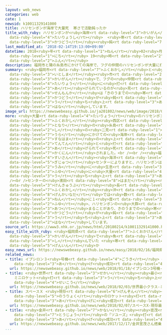 ```yaml
---
layout: web_news
categories: web
cate: 1
newsid: k10011329141000
title: ハリセンボンが海岸で大量死  寒さで活動鈍ったか
title_with_ruby: ハリセンボンが<ruby>海岸<rt data-ruby-level="3">かいがん</rt></ruby>で<ruby>大量死<rt
  data-ruby-level="4">たいりょうし</rt></ruby>  <ruby>寒<rt data-ruby-level="3">さむ</rt></ruby>さで<ruby>活動<rt
  data-ruby-level="3">かつどう</rt></ruby><ruby>鈍<rt data-ruby-level="7">にぶ</rt></ruby>ったか
last_modified_at: '2018-02-14T19:13:00+09:00'
datetime: 2018<ruby>年<rt data-ruby-level="1">ねん</rt></ruby>02<ruby>月<rt data-ruby-level="1">がつ</rt></ruby>14<ruby>日<rt
  data-ruby-level="1">にち</rt></ruby> 19<ruby>時<rt data-ruby-level="2">じ</rt></ruby>13<ruby>分<rt
  data-ruby-level="2">ふん</rt></ruby>
description: 福岡市と隣の糸島市にかけての海岸で、フグの仲間のハリセンボンが大量に打ち上げられているのが見つかりました。専門家は「きのうまでの寒さで活動が鈍り、打ち上げられたのではないか」と話しています。
summary: <ruby>福岡市<rt data-ruby-level="7">ふくおかし</rt></ruby>と<ruby>隣<rt data-ruby-level="7">となり</rt></ruby>の<ruby>糸島<rt
  data-ruby-level="3">いとしま</rt></ruby><ruby>市<rt data-ruby-level="2">し</rt></ruby>にかけての<ruby>海岸<rt
  data-ruby-level="3">かいがん</rt></ruby>で、フグの<ruby>仲間<rt data-ruby-level="4">なかま</rt></ruby>のハリセンボンが<ruby>大量<rt
  data-ruby-level="4">たいりょう</rt></ruby>に<ruby>打<rt data-ruby-level="3">う</rt></ruby>ち<ruby>上<rt
  data-ruby-level="3">あ</rt></ruby>げられているのが<ruby>見<rt data-ruby-level="1">み</rt></ruby>つかりました。<ruby>専門家<rt
  data-ruby-level="6">せんもんか</rt></ruby>は「きのうまでの<ruby>寒<rt data-ruby-level="3">さむ</rt></ruby>さで<ruby>活動<rt
  data-ruby-level="3">かつどう</rt></ruby>が<ruby>鈍<rt data-ruby-level="7">にぶ</rt></ruby>り、<ruby>打<rt
  data-ruby-level="3">う</rt></ruby>ち<ruby>上<rt data-ruby-level="3">あ</rt></ruby>げられたのではないか」と<ruby>話<rt
  data-ruby-level="2">はな</rt></ruby>しています。
image_url: https://newswebeasy.github.io/ja201802/news/web/image/2018/02/14/K10011329141_1802141925_1802141931_01_02.jpg
more: <ruby>大量<rt data-ruby-level="4">たいりょう</rt></ruby>のハリセンボンが<ruby>見<rt data-ruby-level="1">み</rt></ruby>つかったのは、<ruby>福岡市<rt
  data-ruby-level="7">ふくおかし</rt></ruby><ruby>西区<rt data-ruby-level="3">にしく</rt></ruby>から<ruby>隣<rt
  data-ruby-level="7">となり</rt></ruby>の<ruby>糸島<rt data-ruby-level="3">いとしま</rt></ruby><ruby>市<rt
  data-ruby-level="2">し</rt></ruby>の<ruby>二見<rt data-ruby-level="1">ふたみ</rt></ruby>ヶ<ruby>浦<rt
  data-ruby-level="7">うら</rt></ruby>にかけての<ruby>海岸<rt data-ruby-level="3">かいがん</rt></ruby>で、<ruby>砂浜<rt
  data-ruby-level="7">すなはま</rt></ruby>の<ruby>上<rt data-ruby-level="1">うえ</rt></ruby>に<ruby>点々<rt
  data-ruby-level="2">てんてん</rt></ruby>と<ruby>打<rt data-ruby-level="3">う</rt></ruby>ち<ruby>上<rt
  data-ruby-level="3">あ</rt></ruby>げられて<ruby>死<rt data-ruby-level="3">し</rt></ruby>んでいるのが<ruby>確認<rt
  data-ruby-level="7">かくにん</rt></ruby>されました。<br /><br /><ruby>福岡県<rt data-ruby-level="7">ふくおかけん</rt></ruby><ruby>水産<rt
  data-ruby-level="4">すいさん</rt></ruby><ruby>海洋<rt data-ruby-level="3">かいよう</rt></ruby><ruby>技術<rt
  data-ruby-level="5">ぎじゅつ</rt></ruby>センターによりますと、ハリセンボンは<ruby>温暖<rt data-ruby-level="6">おんだん</rt></ruby>な<ruby>海<rt
  data-ruby-level="2">うみ</rt></ruby>に<ruby>生息<rt data-ruby-level="3">せいそく</rt></ruby>していて、これまでも<ruby>冬<rt
  data-ruby-level="2">ふゆ</rt></ruby>に<ruby>大量<rt data-ruby-level="4">たいりょう</rt></ruby>に<ruby>打<rt
  data-ruby-level="3">う</rt></ruby>ち<ruby>上<rt data-ruby-level="3">あ</rt></ruby>げられたことがあるということです。<br
  /><br />センターの<ruby>濱田<rt data-ruby-level="8">はまだ</rt></ruby><ruby>弘之<rt data-ruby-level="8">ひろゆき</rt></ruby><ruby>研究部<rt
  data-ruby-level="3">けんきゅうぶ</rt></ruby><ruby>長<rt data-ruby-level="2">ちょう</rt></ruby>は「<ruby>福岡市<rt
  data-ruby-level="7">ふくおかし</rt></ruby><ruby>沖<rt data-ruby-level="7">おき</rt></ruby>の<ruby>玄界灘<rt
  data-ruby-level="8">げんかいなだ</rt></ruby>では<ruby>数<rt data-ruby-level="2">すう</rt></ruby><ruby>年<rt
  data-ruby-level="3">ねん</rt></ruby>に１<ruby>度<rt data-ruby-level="3">ど</rt></ruby>、<ruby>冬<rt
  data-ruby-level="2">ふゆ</rt></ruby>、ハリセンボンの<ruby>大群<rt data-ruby-level="5">たいぐん</rt></ruby>が<ruby>集<rt
  data-ruby-level="3">あつ</rt></ruby>まることがあり、きのうまでの<ruby>寒<rt data-ruby-level="3">さむ</rt></ruby>さで<ruby>活動<rt
  data-ruby-level="3">かつどう</rt></ruby>が<ruby>鈍<rt data-ruby-level="7">にぶ</rt></ruby>り<ruby>打<rt
  data-ruby-level="3">う</rt></ruby>ち<ruby>上<rt data-ruby-level="3">あ</rt></ruby>げられたのではないか」と<ruby>話<rt
  data-ruby-level="2">はな</rt></ruby>しています。
source_url: https://www3.nhk.or.jp/news/html/20180214/k10011329141000.html
easy_title_with_ruby: <ruby>福岡県<rt data-ruby-level="7">ふくおかけん</rt></ruby>の<ruby>海岸<rt
  data-ruby-level="3">かいがん</rt></ruby>で<ruby>魚<rt data-ruby-level="2">さかな</rt></ruby>がたくさん<ruby>死<rt
  data-ruby-level="3">し</rt></ruby>んでいた <ruby>寒<rt data-ruby-level="3">さむ</rt></ruby>さが<ruby>原因<rt
  data-ruby-level="5">げんいん</rt></ruby>か
easy_news_url: https://newswebeasy.github.io/news/easy/2018/02/16/福岡県の海岸で魚がたくさん死んでいた-寒さが原因か
related_news:
- title: イプシロン３<ruby>号機<rt data-ruby-level="4">ごうき</rt></ruby> <ruby>打<rt data-ruby-level="3">う</rt></ruby>ち<ruby>上<rt
    data-ruby-level="3">あ</rt></ruby>げ<ruby>成功<rt data-ruby-level="4">せいこう</rt></ruby>
  url: https://newswebeasy.github.io/news/web/2018/01/18/イプシロン3号機-打ち上げ成功
- title: <ruby>世界<rt data-ruby-level="3">せかい</rt></ruby><ruby>最小<rt data-ruby-level="4">さいしょう</rt></ruby>クラス
    ミニロケット<ruby>打<rt data-ruby-level="3">う</rt></ruby>ち<ruby>上<rt data-ruby-level="3">あ</rt></ruby>げ<ruby>成功<rt
    data-ruby-level="4">せいこう</rt></ruby>
  url: https://newswebeasy.github.io/news/web/2018/02/03/世界最小クラス-ミニロケット打ち上げ成功
- title: スペースＸ <ruby>現存<rt data-ruby-level="6">げんぞん</rt></ruby><ruby>最大<rt data-ruby-level="4">さいだい</rt></ruby><ruby>能力<rt
    data-ruby-level="5">のうりょく</rt></ruby>のロケット<ruby>打<rt data-ruby-level="3">う</rt></ruby>ち<ruby>上<rt
    data-ruby-level="3">あ</rt></ruby>げに<ruby>成功<rt data-ruby-level="4">せいこう</rt></ruby>
  url: https://newswebeasy.github.io/news/web/2018/02/07/スペースX-現存最大能力のロケット打ち上げに成功
- title: <ruby>金井<rt data-ruby-level="7">かない</rt></ruby><ruby>宣茂<rt data-ruby-level="8">のりしげ</rt></ruby>さん<ruby>搭乗<rt
    data-ruby-level="7">とうじょう</rt></ruby>の「ソユーズ」<ruby>打<rt data-ruby-level="3">う</rt></ruby>ち<ruby>上<rt
    data-ruby-level="3">あ</rt></ruby>げ<ruby>成功<rt data-ruby-level="4">せいこう</rt></ruby>
  url: https://newswebeasy.github.io/news/web/2017/12/17/金井宣茂さん搭乗のソユーズ打ち上げ成功
...
```

